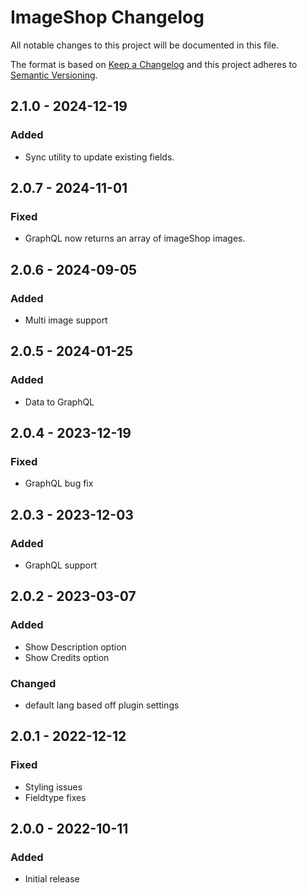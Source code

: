 # ImageShop Changelog

All notable changes to this project will be documented in this file.

The format is based on [Keep a Changelog](http://keepachangelog.com/) and this project adheres to [Semantic Versioning](http://semver.org/).

## 2.1.0 - 2024-12-19
### Added
- Sync utility to update existing fields.

## 2.0.7 - 2024-11-01
### Fixed
- GraphQL now returns an array of imageShop images.

## 2.0.6 - 2024-09-05
### Added
- Multi image support

## 2.0.5 - 2024-01-25
### Added
- Data to GraphQL

## 2.0.4 - 2023-12-19
### Fixed
- GraphQL bug fix

## 2.0.3 - 2023-12-03
### Added
- GraphQL support

## 2.0.2 - 2023-03-07
### Added
- Show Description option
- Show Credits option

### Changed
- default lang based off plugin settings

## 2.0.1 - 2022-12-12
### Fixed
- Styling issues
- Fieldtype fixes

## 2.0.0 - 2022-10-11
### Added
- Initial release
